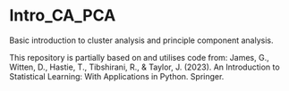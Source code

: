 # Intro_CA_PCA
Basic introduction to cluster analysis and principle component analysis.

This repository is partially based on and utilises code from: 
James, G., Witten, D., Hastie, T., Tibshirani, R., & Taylor, J. (2023). An Introduction to Statistical Learning: With Applications in Python. Springer. 

